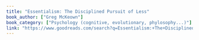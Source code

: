 ```yaml
---
title: "Essentialism: The Disciplined Pursuit of Less"
book_author: ["Greg McKeown"]
book_category: ["Psychology (cognitive, evolutionary, phylosophy...)"]
link: "https://www.goodreads.com/search?q=Essentialism:+The+Disciplined+Pursuit+of+Less+Greg+McKeown"
---
```

